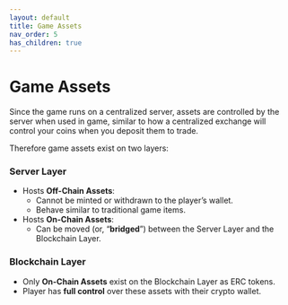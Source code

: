 ```yaml
---
layout: default
title: Game Assets
nav_order: 5
has_children: true
---
```


# Game Assets

Since the game runs on a centralized server, assets are controlled by the server when used in game, similar to how a centralized exchange will control your coins when you deposit them to trade.

Therefore game assets exist on two layers:

### Server Layer

* Hosts **Off-Chain Assets**:
  * Cannot be minted or withdrawn to the player’s wallet.
  * Behave similar to traditional game items.
* Hosts **On-Chain Assets**:
  * Can be moved (or, “**bridged**”) between the Server Layer and the Blockchain Layer.&#x20;

### Blockchain Layer

* Only **On-Chain Assets** exist on the Blockchain Layer as ERC tokens.
* Player has **full control** over these assets with their crypto wallet.
